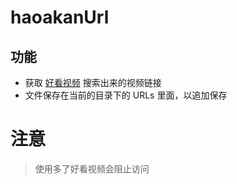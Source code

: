 # haoakanUrl
## 功能
- 获取 [好看视频](https://haokan.baidu.com/) 搜索出来的视频链接
- 文件保存在当前的目录下的 URLs 里面，以追加保存

# 注意
> 使用多了好看视频会阻止访问